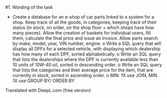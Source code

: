 #1. Wording of the task
- Create a database for an e-shop of car parts linked to a system for a shop.
Keep track of all the goods, in categories, keeping track of their status (in stock, on order,
on the shop floor + which shops have how many pieces). Allow the creation of baskets for
individual users, fill them, calculate the final price and issue an invoice.
Allow parts search by make, model, year, VIN number, engine.
o Write a SQL query that will display all DPFs for a selected vehicle, with
displaying which dealership has how many of each DPF,
sorted alphabetically.
o Write an SQL query that lists the dealerships where the DPF is currently available
less than 10 units of 10W-40 oil, sorted in descending order.
o Write an SQL query that lists the categories and their average price for the item,
that are currently in stock, sorted in ascending order.
o MIN. 1X use JOIN, MIN. 1X use GROUP BY/ ORDER BY

Translated with DeepL.com (free version)
